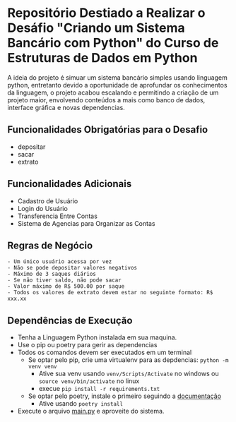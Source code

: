 # Repositório Destiado a Realizar o Desáfio "Criando um Sistema Bancário com Python" do Curso de Estruturas de Dados em Python

A ideia do projeto é simuar um sistema bancário simples usando linguagem python, entretanto devido a oportunidade de aprofundar os conhecimentos da linguagem, o projeto acabou escalando e permitindo a criação de um projeto maior, envolvendo conteúdos a mais como banco de dados, interface gráfica e novas dependencias.

## Funcionalidades Obrigatórias para o Desafio

- depositar
- sacar
- extrato

## Funcionalidades Adicionais

- Cadastro de Usuário
- Login do Usuário
- Transferencia Entre Contas
- Sistema de Agencias para Organizar as Contas

## Regras de Negócio

    - Um único usuário acessa por vez
    - Não se pode depositar valores negativos
    - Máximo de 3 saques diários
    - Se não tiver saldo, não pode sacar
    - Valor máximo de R$ 500.00 por saque
    - Todos os valores de extrato devem estar no seguinte formato: R$ xxx.xx

## Dependências de Execução

- Tenha a Linguagem Python instalada em sua maquina.
- Use o pip ou poetry para gerir as dependencias
- Todos os comandos devem ser executados em um terminal
  - Se optar pelo pip, crie uma virtualenv para as depdencias: `python -m venv venv`
    - Ative sua venv usando `venv/Scripts/Activate` no windows ou `source venv/bin/activate` no linux
    - execue `pip install -r requirements.txt`
  - Se optar pelo poetry, instale o primeiro seguindo a [documentação](https://python-poetry.org/docs/)
    - Ative usando `poetry install`
- Execute o arquivo [main.py](main.py) e aproveite do sistema.
